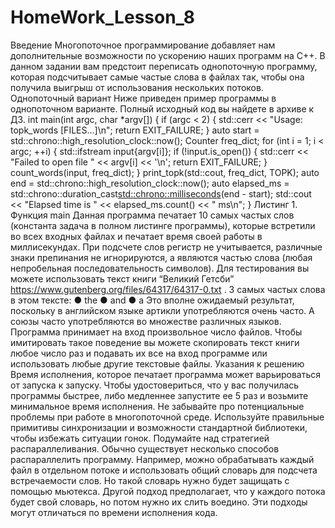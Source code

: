 # HomeWork_Lesson_8

Введение
Многопоточное программирование добавляет нам дополнительные возможности по
ускорению наших программ на C++. В данном задании вам предстоит переписать
однопоточную программу, которая подсчитывает самые частые слова в файлах так,
чтобы она получила выигрыш от использования нескольких потоков.
Однопоточный вариант
Ниже приведен пример программы в однопоточном варианте. Полный исходный код
вы найдете в архиве к ДЗ.
int main(int argc, char *argv[]) {
if (argc < 2) {
std::cerr << "Usage: topk_words [FILES...]\n";
return EXIT_FAILURE;
}
auto start = std::chrono::high_resolution_clock::now();
Counter freq_dict;
for (int i = 1; i < argc; ++i) {
std::ifstream input{argv[i]};
if (!input.is_open()) {
std::cerr << "Failed to open file " << argv[i] << '\n';
return EXIT_FAILURE;
}
count_words(input, freq_dict);
}
print_topk(std::cout, freq_dict, TOPK);
auto end = std::chrono::high_resolution_clock::now();
auto elapsed_ms = std::chrono::duration_cast<std::chrono::milliseconds>(end - start);
std::cout << "Elapsed time is " << elapsed_ms.count() << " ms\n";
}
Листинг 1. Функция main
Данная программа печатает 10 самых частых слов (константа задача в полном
листинге программы), которые встретили во всех входных файлах и печатает время
своей работы в миллисекундах. При подсчете слов регистр не учитывается, различные
знаки препинания не игнорируются, а являются частью слова (любая непробельная
последовательность символов). Для тестирования вы можете использовать текст книги
“Великий Гетсби” https://www.gutenberg.org/files/64317/64317-0.txt . 3 самых частых
слова в этом тексте:
● the
● and
● a
Это вполне ожидаемый результат, поскольку в английском языке артикли
употребляются очень часто. А союзы часто употребляются во множестве различных
языков.
Программа принимает на вход произвольное число файлов. Чтобы имитировать такое
поведение вы можете скопировать текст книги любое число раз и подавать их все на
вход программе или использовать любые другие текстовые файлы.
Указания к решению
Время исполнения, которое печатает программа может варьироваться от запуска к
запуску. Чтобы удостовериться, что у вас получилась программы быстрее, либо
медленнее запустите ее 5 раз и возьмите минимальное время исполнения.
Не забывайте про потенциальные проблемы при работе в многопоточной среде.
Используйте правильные примитивы синхронизации и возможности стандартной
библиотеки, чтобы избежать ситуации гонок.
Подумайте над стратегией распараллеливания. Обычно существует несколько
способов распараллелить программу. Например, можно обрабатывать каждый файл в
отдельном потоке и использовать общий словарь для подсчета встречаемости слов.
Но такой словарь нужно будет защищать с помощью мьютекса. Другой подход
предполагает, что у каждого потока будет свой словарь, но потом нужно их слить
воедино. Эти подходы могут отличаться по времени исполнения кода.
